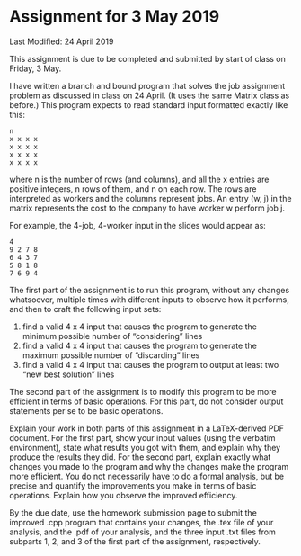 # Assignment for 3 May 2019

Last Modified: 24 April 2019

This assignment is due to be completed and submitted by start of class on Friday, 3 May.

I have written a branch and bound program that solves the job assignment problem as discussed in class on 24 April. (It uses the same Matrix class as before.) This program expects to read standard input formatted exactly like this:

```
n
x x x x
x x x x
x x x x
x x x x
```
where n is the number of rows (and columns), and all the x entries are positive integers, n rows of them, and n on each row. The rows are interpreted as workers and the columns represent jobs. An entry (w, j) in the matrix represents the cost to the company to have worker w perform job j.

For example, the 4-job, 4-worker input in the slides would appear as:

```
4
9 2 7 8
6 4 3 7
5 8 1 8
7 6 9 4
```    

The first part of the assignment is to run this program, without any changes whatsoever, multiple times with different inputs to observe how it performs, and then to craft the following input sets:

1. find a valid 4 x 4 input that causes the program to generate the minimum possible number of “considering” lines
2. find a valid 4 x 4 input that causes the program to generate the maximum possible number of “discarding” lines
3.  find a valid 4 x 4 input that causes the program to output at least two “new best solution” lines

The second part of the assignment is to modify this program to be more efficient in terms of basic operations. For this part, do not consider output statements per se to be basic operations.

Explain your work in both parts of this assignment in a LaTeX-derived PDF document. For the first part, show your input values (using the verbatim environment), state what results you got with them, and explain why they produce the results they did. For the second part, explain exactly what changes you made to the program and why the changes make the program more efficient. You do not necessarily have to do a formal analysis, but be precise and quantify the improvements you make in terms of basic operations. Explain how you observe the improved efficiency.

By the due date, use the homework submission page to submit the improved .cpp program that contains your changes, the .tex file of your analysis, and the .pdf of your analysis, and the three input .txt files from subparts 1, 2, and 3 of the first part of the assignment, respectively. 